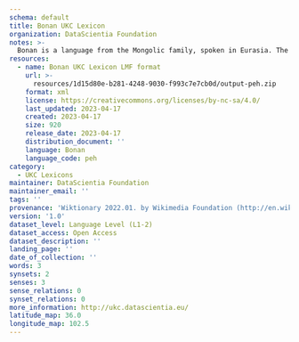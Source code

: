 ```yaml
---
schema: default
title: Bonan UKC Lexicon
organization: DataScientia Foundation
notes: >-
  Bonan is a language from the Mongolic family, spoken in Eurasia. The UKC Lexicon of Bonan is represented as a lexico-semantic network. It consists of words, word senses, synsets, as well as sense-level and synset-level relationships.
resources:
  - name: Bonan UKC Lexicon LMF format
    url: >-
      resources/1d15d80e-b281-4248-9030-f993c7e7cb0d/output-peh.zip
    format: xml
    license: https://creativecommons.org/licenses/by-nc-sa/4.0/
    last_updated: 2023-04-17
    created: 2023-04-17
    size: 920
    release_date: 2023-04-17
    distribution_document: ''
    language: Bonan
    language_code: peh
category:
  - UKC Lexicons
maintainer: DataScientia Foundation
maintainer_email: ''
tags: ''
provenance: 'Wiktionary 2022.01. by Wikimedia Foundation (http://en.wiktionary.org); Princeton WordNet 2.1 by Princeton University (https://wordnet.princeton.edu)'
version: '1.0'
dataset_level: Language Level (L1-2)
dataset_access: Open Access
dataset_description: ''
landing_page: ''
date_of_collection: ''
words: 3
synsets: 2
senses: 3
sense_relations: 0
synset_relations: 0
more_information: http://ukc.datascientia.eu/
latitude_map: 36.0
longitude_map: 102.5
---
```

